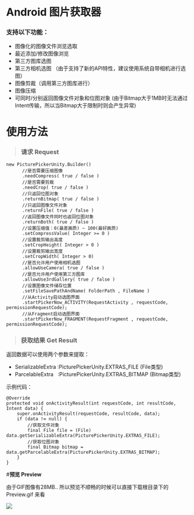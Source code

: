 # Android 图片获取器
### 支持以下功能：
- 图像化的图像文件浏览选取
- 最近添加/修改图像浏览
- 第三方图库选图
- 第三方相机选图 （由于支持了新的API特性，建议使用系统自带相机进行选图）
- 图像剪裁（调用第三方图库进行）
- 图像压缩
- 可同时/分别返回图像文件对象和位图对象 (由于Bitmap大于1MB时无法通过Intent传输，所以当Bitmap大于限制时则会产生异常)

# 使用方法
> ### 请求 Request
```
new PicturePickerUnity.Builder()
      //是否需要压缩图像
      .needCompress( true / false )
      //是否需要剪裁
      .needCrop( true / false )
      //只返回位图对象
      .returnBitmap( true / false )
      //只返回图像文件对象
      .returnFile( true / false )
      //返回图像文件同时也返回位图对象
      .returnBoth( true / false )
      //设置压缩值：0(最差画质) ~ 100(最好画质)
      .setCompressValue( Integer >= 0 )
      //设置裁剪输出高度
      .setCropHeight( Integer > 0 )
      //设置裁剪输出宽度
      .setCropWidth( Integer > 0)
      //是否允许用户使用相机选图
      .allowUseCamera( true / false )
      //是否允许用户使用第三方图库
      .allowUse3rdGallery( true / false )
      //设置图像文件储存位置
      .setFileSavePathAndName( FolderPath , FileName )
      //从Activity启动选图界面
      .startPickerNow_ACTIVITY(RequestActivity , requestCode, permissionRequestCode);
      //从Fragment启动选图界面
      .startPickerNow_FRAGMENT(RequestFragment , requestCode, permissionRequestCode);
```

> ### 获取结果 Get Result
返回数据可以使用两个参数来提取：

- SerializableExtra :PicturePickerUnity.EXTRAS_FILE     (File类型)
- ParcelableExtra   :PicturePickerUnity.EXTRAS_BITMAP   (Bitmap类型)

示例代码：
```
@Override
protected void onActivityResult(int requestCode, int resultCode, Intent data) {
	super.onActivityResult(requestCode, resultCode, data);
	if (data != null) {
		//获取文件对象
		final File file = (File) data.getSerializableExtra(PicturePickerUnity.EXTRAS_FILE);
		//获取位图对象
		final Bitmap bitmap = data.getParcelableExtra(PicturePickerUnity.EXTRAS_BITMAP);
	}
}
```

#**预览 Preview**

由于GIF图像有28MB.. 所以预览不顺畅的时候可以直接下载根目录下的 Preview.gif 来看

![](https://github.com/ocwvar/PicturePicker/blob/master/preview.gif)
